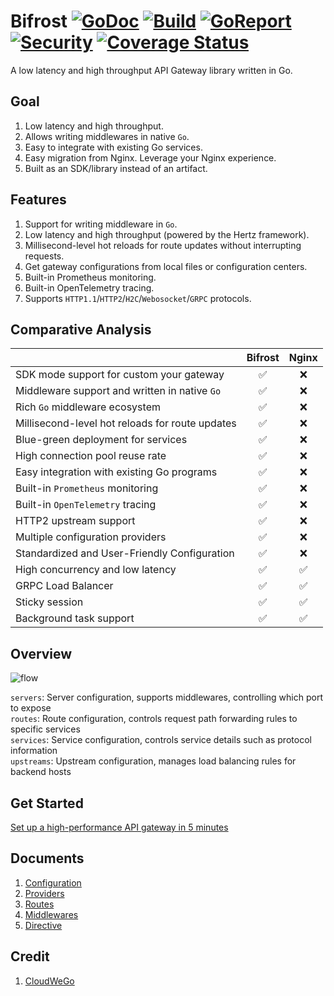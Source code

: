 # Bifrost [![GoDoc][doc-img]][doc] [![Build][ci-img]][ci] [![GoReport][report-img]][report] [![Security][security-img]][security] [![Coverage Status][cov-img]][cov]

A low latency and high throughput API Gateway library written in Go.

## Goal

1. Low latency and high throughput.
1. Allows writing middlewares in native `Go`.
1. Easy to integrate with existing Go services.
1. Easy migration from Nginx. Leverage your Nginx experience.
1. Built as an SDK/library instead of an artifact.

## Features

1. Support for writing middleware in `Go`.
1. Low latency and high throughput (powered by the Hertz framework).
1. Millisecond-level hot reloads for route updates without interrupting requests.
1. Get gateway configurations from local files or configuration centers.
1. Built-in Prometheus monitoring.
1. Built-in OpenTelemetry tracing.
1. Supports `HTTP1.1`/`HTTP2`/`H2C`/`Webosocket`/`GRPC` protocols.

## Comparative Analysis

|                                                 | Bifrost | Nginx |
| :---------------------------------------------- | :-----: | :---: |
| SDK mode support for custom your gateway        |   ✅    |  ❌   |
| Middleware support and written in native `Go`   |   ✅    |  ❌   |
| Rich `Go` middleware ecosystem                  |   ✅    |  ❌   |
| Millisecond-level hot reloads for route updates |   ✅    |  ❌   |
| Blue-green deployment for services              |   ✅    |  ❌   |
| High connection pool reuse rate                 |   ✅    |  ❌   |
| Easy integration with existing Go programs      |   ✅    |  ❌   |
| Built-in `Prometheus` monitoring                |   ✅    |  ❌   |
| Built-in `OpenTelemetry` tracing                |   ✅    |  ❌   |
| HTTP2 upstream support                          |   ✅    |  ❌   |
| Multiple configuration providers                |   ✅    |  ❌   |
| Standardized and User-Friendly Configuration    |   ✅    |  ❌   |
| High concurrency and low latency                |   ✅    |  ✅   |
| GRPC Load Balancer                              |   ✅    |  ✅   |
| Sticky session                                  |   ✅    |  ✅   |
| Background task support                         |   ✅    |  ✅   |

## Overview

![flow](/docs/images/bifrost_arch.png)

`servers`: Server configuration, supports middlewares, controlling which port to expose \
`routes`: Route configuration, controls request path forwarding rules to specific services \
`services`: Service configuration, controls service details such as protocol information \
`upstreams`: Upstream configuration, manages load balancing rules for backend hosts

## Get Started

[Set up a high-performance API gateway in 5 minutes](/docs/get_started.md)

## Documents

1. [Configuration](./docs/configuration.md)
1. [Providers](./docs/providers.md)
1. [Routes](./docs/routes.md)
1. [Middlewares](./docs/middlewares.md)
1. [Directive](./docs/directive.md)

## Credit

1. [CloudWeGo](https://www.cloudwego.io/)

[doc-img]: https://godoc.org/github.com/nite-coder/bifrost?status.svg
[doc]: https://pkg.go.dev/github.com/nite-coder/bifrost?tab=doc
[ci-img]: https://github.com/nite-coder/bifrost/actions/workflows/build.yml/badge.svg
[ci]: https://github.com/nite-coder/bifrost/actions
[report-img]: https://goreportcard.com/badge/github.com/nite-coder/bifrost
[report]: https://goreportcard.com/report/github.com/nite-coder/bifrost
[security-img]: https://github.com/nite-coder/bifrost/actions/workflows/codeql-analysis.yml/badge.svg
[security]: https://github.com/nite-coder/bifrost/security
[cov-img]: https://codecov.io/github/nite-coder/bifrost/graph/badge.svg
[cov]: https://codecov.io/github/nite-coder/bifrost
